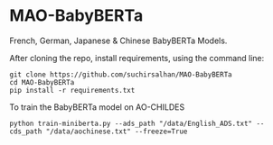 # MAO-BabyBERTa
French, German, Japanese &amp; Chinese BabyBERTa Models. 

After cloning the repo, install requirements, using the command line:
```
git clone https://github.com/suchirsalhan/MAO-BabyBERTa
cd MAO-BabyBERTa
pip install -r requirements.txt
```

To train the BabyBERTa model on AO-CHILDES
```
python train-miniberta.py --ads_path "/data/English_ADS.txt" --cds_path "/data/aochinese.txt" --freeze=True
```
